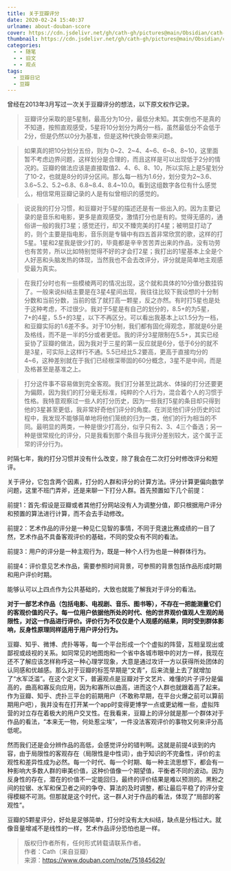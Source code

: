 ```yaml
---
title: 关于豆瓣评分
date: 2020-02-24 15:40:37
urlname: about-douban-score
cover: https://cdn.jsdelivr.net/gh/cath-gh/pictures@main/Obsidian/cath-gh.github.io/%E8%B1%86%E7%93%A3%E8%AF%84%E5%88%86.webp
thumbnail: https://cdn.jsdelivr.net/gh/cath-gh/pictures@main/Obsidian/cath-gh.github.io/%E8%B1%86%E7%93%A3%E8%AF%84%E5%88%86.webp
categories:
  - - 随笔
  - - 旧文
  - - 观点
tags:
  - 豆瓣日记
  - 豆瓣
---
```

曾经在2013年3月写过一次关于豆瓣评分的想法，以下原文权作记录。

<!--more-->

>豆瓣评分采取的是5星制，最高分为10分，最低分未知。其实倒也不是真的不知道，按照直观感受，5星将10分划分为两分一档，虽然最低分不会低于2分，但是仍然以0分为基准，但是这种代换会带来问题。 

>如果真的把10分划分五份，则为 0~2、2~4、4~6、6~8、8~10，这里面暂不考虑边界问题，这样划分是合理的，而且这样是可以出现低于2分的情况的。豆瓣的做法应该是直接取值2、4、6、8、10，所以实际上是5星划分了10-2，也就是8分的评分区间。那么每一档为1.6分，划分变为2~3.6、3.6~5.2、5.2~6.8、6.8~8.4、8.4~10.0。看到这组数字各位有什么感觉么，相信常用豆瓣记录的人是有似曾相识的感觉的。  

>说说我的打分习惯，和豆瓣对于5星的描述还是有一些出入的。因为主要记录的是音乐和电影，更多是直观感受，激情打分也是有的。觉得无感的，通俗讲一般的我打3星；感觉还行，却又不臻完美的打4星；被明显打动了的，则个主要是指电影，音乐则是专辑中有四五首非常欣赏的歌，这样的打5星。1星和2星我是很少打的，毕竟都是辛辛苦苦弄出来的作品，没有功劳也有苦劳，所以比如特别觉得不好的才会打2星；我打出的1星基本上全是个人好恶和头脑发热的体现，当然我也不会去改评分，评分就是简单地主观感受最为真实。 

>在我打分时也有一些模棱两可的情况出现，这个就和具体的10分值分数挂钩了。一般来说纠结主要是在3星4星间出现，我往往比较下我设想的十分制分数和当前分数，当前的低了就打高一颗星，反之亦然。有时打5星也是处于这种考虑，不过很少。我对于5星是有自己的划分的，8.5+的为5星，7+的4星，5.5+的3星，以下不再区分。可以看出我基本上以1.5分为一档，和豆瓣实际的1.6差不多。对于10分制，我们都有固化得观念，那就是6分是及格线，而不是一半的5分或者更低。我的评分3星限制在5.5+，其实已经妥协了豆瓣的做法，因为我对于三星的第一反应就是6分，低于6分的就不是3星，可实际上这样行不通。5.5已经比5.2要高，更高于直接均分的4~6，这种差别就在于我们已经根深蒂固的60分概念，3星不是中间，而是及格甚至是基准之上。  

>打分这件事不容易做到完全客观。我们打分甚至比跳水、体操的打分还要更为偏颇，因为我们的打分毫无标准，纯粹的个人行为，混合着个人的习惯于性格。我特意观察过一些人的打分历史，因为一些我打5星的条目却只得到他的3星甚至更低，我非常好奇他们评分的角度。在浏览他们评分历史的过程中，我发现不能够简单地将他们笼统的归为一类，他们的行为相当的不同。最明显的两类，一种是很少打高分，似乎只有2、3、4三个备选；另一种是很常规化的评分，只是我看到那个条目与我评分差别较大，这个属于正常的评分行为。  

时隔七年，我的打分习惯并没有什么改变，除了我会在二次打分时修改评分和短评。

关于评分，它包含两个因素，打分的人群和评分的计算方法。评分计算更偏向数学问题，这里不班门弄斧，还是来聊一下打分人群。首先预置如下几个前提：

前提1：首先:假设是豆瓣或者其他打分网站没有人为调整分值，即只根据用户评分和预置的算法进行计算，而不会去手动修改。

前提2：艺术作品的评分是一种见仁见智的事情，不同于竞速比赛成绩的一目了然，艺术作品不具备客观评价的基础，不同的受众有不同的看法。

前提3：用户的评分是一种主观行为，既是一种个人行为也是一种群体行为。

前提4：评价意见艺术作品，需要参照时间背景，可参照的背景包括作品形成时期和用户评价时期。

能够认可以上四点作为公共基础的，大致也就能了解我对于评分的看法。

__对于一部艺术作品（包括电影、电视剧、音乐、图书等），不存在一把能测量它们的客观价值的尺子。每一位用户依据他所处的时代、他的世界观价值观人生观的局限性，对这一作品进行评价。评价行为不仅仅是个人观感的结果，同时受到群体影响，反身性原理同样适用于用户评分行为。__  

豆瓣、知乎、微博、虎扑等等，每一个平台形成一个个虚拟的阵营，互相呈现出或鄙视或歧视的关系。如同常见的地图炮和一个省中各城市眼中的对方一样，我现在还不了解应该怎样称呼这一种心理学现象，大意是通过攻讦一方以获得所处团体的认同感和优越感。那么对于豆瓣的标签早期是“文青”，后来流量上去了就增加了“水军泛滥”。在这个定义下，普遍观点是豆瓣对于文艺片、难懂的片子评分是偏高的，曲高和寡反向应用，因为和寡所以曲高，进而这个人群也就跟着高了起来。作为豆瓣、知乎、虎扑三平台的前期用户（不敢称早期，在平台火爆之前可以算前期用户吧），我并没有在打开某一个app时变得更博学一点或更幼稚一些，虚拟阵营的对立存在着极大的用户交叉性。在我看来，豆瓣上的评分就是那一个群体对于作品的看法，“本来无一物，何处惹尘埃”，一件没法客观评价的事物又何来评分高低呢。

然而我们还是会分辨作品的高低，会感觉评分的错判啊。这就是前提4谈到的内容，由于局限性的客观存在（局限性是中性词），由于知识的不完备性，评价的主观性和差异性成为必然。每一个时代、每一个时期、每一种主流思想下，都会有一种影响大多数人群的审美价值，这种价值像一个期望值，平衡者不同的波动。因为反身性的存在，潜在的价值不一定能回归，最终的评价结果是难以预测的。黑粉之间的拉锯、水军和保卫者之间的争夺、算法的及时调整，都让最后平稳了的评分变得模糊不可测。但那就是这个时代，这一群人对于作品的看法，体现了“局部的客观性”。

豆瓣的5颗星评分，好处是足够简单，打分时没有太大纠结，缺点是分档过大。就像音量增减不是线性的一样，艺术作品评分恐怕也是一样。

>版权归作者所有，任何形式转载请联系作者。  
作者：Cath（来自豆瓣）  
来源：https://www.douban.com/note/751845629/